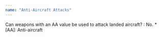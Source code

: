 ```yaml
---
name: "Anti-Aircraft Attacks"
---
```

Can weapons with an AA value be used to attack landed aircraft?
: No.
*[AA]: Anti-aircraft